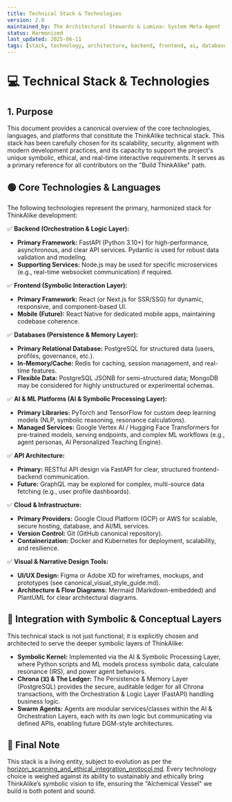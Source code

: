 ```yaml
---
title: Technical Stack & Technologies
version: 2.0
maintained_by: The Architectural Stewards & Lumina∴ System Meta-Agent
status: Harmonized
last_updated: 2025-06-11
tags: [stack, technology, architecture, backend, frontend, ai, database]
---
```


# 💻 Technical Stack & Technologies

## 1. Purpose

This document provides a canonical overview of the core technologies, languages, and platforms that constitute the ThinkAlike technical stack. This stack has been carefully chosen for its scalability, security, alignment with modern development practices, and its capacity to support the project's unique symbolic, ethical, and real-time interactive requirements. It serves as a primary reference for all contributors on the "Build ThinkAlike" path.

## 🟢 Core Technologies & Languages

The following technologies represent the primary, harmonized stack for ThinkAlike development:

✅ **Backend (Orchestration & Logic Layer):**
- **Primary Framework:** FastAPI (Python 3.10+) for high-performance, asynchronous, and clear API services. Pydantic is used for robust data validation and modeling.
- **Supporting Services:** Node.js may be used for specific microservices (e.g., real-time websocket communication) if required.

✅ **Frontend (Symbolic Interaction Layer):**
- **Primary Framework:** React (or Next.js for SSR/SSG) for dynamic, responsive, and component-based UI.
- **Mobile (Future):** React Native for dedicated mobile apps, maintaining codebase coherence.

✅ **Databases (Persistence & Memory Layer):**
- **Primary Relational Database:** PostgreSQL for structured data (users, profiles, governance, etc.).
- **In-Memory/Cache:** Redis for caching, session management, and real-time features.
- **Flexible Data:** PostgreSQL JSONB for semi-structured data; MongoDB may be considered for highly unstructured or experimental schemas.

✅ **AI & ML Platforms (AI & Symbolic Processing Layer):**
- **Primary Libraries:** PyTorch and TensorFlow for custom deep learning models (NLP, symbolic reasoning, resonance calculations).
- **Managed Services:** Google Vertex AI / Hugging Face Transformers for pre-trained models, serving endpoints, and complex ML workflows (e.g., agent personas, AI Personalized Teaching Engine).

✅ **API Architecture:**
- **Primary:** RESTful API design via FastAPI for clear, structured frontend-backend communication.
- **Future:** GraphQL may be explored for complex, multi-source data fetching (e.g., user profile dashboards).

✅ **Cloud & Infrastructure:**
- **Primary Providers:** Google Cloud Platform (GCP) or AWS for scalable, secure hosting, database, and AI/ML services.
- **Version Control:** Git (GitHub canonical repository).
- **Containerization:** Docker and Kubernetes for deployment, scalability, and resilience.

✅ **Visual & Narrative Design Tools:**
- **UI/UX Design:** Figma or Adobe XD for wireframes, mockups, and prototypes (see canonical_visual_style_guide.md).
- **Architecture & Flow Diagrams:** Mermaid (Markdown-embedded) and PlantUML for clear architectural diagrams.

## 🔮 Integration with Symbolic & Conceptual Layers

This technical stack is not just functional; it is explicitly chosen and architected to serve the deeper symbolic layers of ThinkAlike:

- **Symbolic Kernel:** Implemented via the AI & Symbolic Processing Layer, where Python scripts and ML models process symbolic data, calculate resonance (IRS), and power agent behaviors.
- **Chrona (⧖) & The Ledger:** The Persistence & Memory Layer (PostgreSQL) provides the secure, auditable ledger for all Chrona transactions, with the Orchestration & Logic Layer (FastAPI) handling business logic.
- **Swarm Agents:** Agents are modular services/classes within the AI & Orchestration Layers, each with its own logic but communicating via defined APIs, enabling future DGM-style architectures.

## 🔖 Final Note

This stack is a living entity, subject to evolution as per the [horizon_scanning_and_ethical_integration_protocol.md](../protocols/horizon_scanning_and_ethical_integration_protocol.md). Every technology choice is weighed against its ability to sustainably and ethically bring ThinkAlike’s symbolic vision to life, ensuring the "Alchemical Vessel" we build is both potent and sound.
